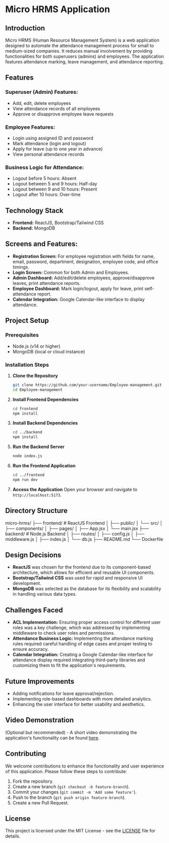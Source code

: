 # Micro HRMS Application

## Introduction

Micro HRMS (Human Resource Management System) is a web application designed to automate the attendance management process for small to medium-sized companies. It reduces manual involvement by providing functionalities for both superusers (admins) and employees. The application features attendance marking, leave management, and attendance reporting.

## Features

### Superuser (Admin) Features:
- Add, edit, delete employees
- View attendance records of all employees
- Approve or disapprove employee leave requests

### Employee Features:
- Login using assigned ID and password
- Mark attendance (login and logout)
- Apply for leave (up to one year in advance)
- View personal attendance records

### Business Logic for Attendance:
- Logout before 5 hours: Absent
- Logout between 5 and 9 hours: Half-day
- Logout between 9 and 10 hours: Present
- Logout after 10 hours: Over-time

## Technology Stack
- **Frontend:** ReactJS, Bootstrap/Tailwind CSS
- **Backend:** MongoDB

## Screens and Features:
- **Registration Screen:** For employee registration with fields for name, email, password, department, designation, employee code, and office timings.
- **Login Screen:** Common for both Admin and Employees.
- **Admin Dashboard:** Add/edit/delete employees, approve/disapprove leaves, print attendance reports.
- **Employee Dashboard:** Mark login/logout, apply for leave, print self-attendance report.
- **Calendar Integration:** Google Calendar-like interface to display attendance.

## Project Setup

### Prerequisites
- Node.js (v14 or higher)
- MongoDB (local or cloud instance)

### Installation Steps

1. **Clone the Repository**
    ```bash
    git clone https://github.com/your-username/Employee-management.git
    cd Employee-management
    ```

2. **Install Frontend Dependencies**
    ```bash
    cd frontend
    npm install
    ```

3. **Install Backend Dependencies**
    ```bash
    cd ../backend
    npm install
    ```

<!-- 4. **Setup Environment Variables**
    Create a `.env` file in the `server` directory with the following content:
    ```env
    PORT=5000
    MONGO_URI=your_mongodb_connection_string
    JWT_SECRET=your_jwt_secret_key
    ``` -->

5. **Run the Backend Server**
    ```bash
    node index.js
    ```

6. **Run the Frontend Application**
    ```bash
    cd ../frontend
    npm run dev
    ```

7. **Access the Application**
    Open your browser and navigate to `http://localhost:5173`.

## Directory Structure
micro-hrms/
├── frontend/ # ReactJS Frontend
│ ├── public/
│ └── src/
│ ├── components/
│ ├── pages/
│ ├── App.jsx
│ └── main.jsx
├── backend/ # Node.js Backend
│ ├── routes/
│ ├── config.js
│ ├── middleware.js
│ ├── index.js
│ └── db.js
├── README.md
└── Dockerfile


## Design Decisions
- **ReactJS** was chosen for the frontend due to its component-based architecture, which allows for efficient and reusable UI components.
- **Bootstrap/Tailwind CSS** was used for rapid and responsive UI development.
- **MongoDB** was selected as the database for its flexibility and scalability in handling various data types.

## Challenges Faced
- **ACL Implementation:** Ensuring proper access control for different user roles was a key challenge, which was addressed by implementing middleware to check user roles and permissions.
- **Attendance Business Logic:** Implementing the attendance marking rules required careful handling of edge cases and proper testing to ensure accuracy.
- **Calendar Integration:** Creating a Google Calendar-like interface for attendance display required integrating third-party libraries and customizing them to fit the application's requirements.

## Future Improvements
- Adding notifications for leave approval/rejection.
- Implementing role-based dashboards with more detailed analytics.
- Enhancing the user interface for better usability and aesthetics.

## Video Demonstration
(Optional but recommended) - A short video demonstrating the application's functionality can be found [here](link_to_video).

## Contributing
We welcome contributions to enhance the functionality and user experience of this application. Please follow these steps to contribute:
1. Fork the repository.
2. Create a new branch (`git checkout -b feature-branch`).
3. Commit your changes (`git commit -m 'Add some feature'`).
4. Push to the branch (`git push origin feature-branch`).
5. Create a new Pull Request.

## License
This project is licensed under the MIT License - see the [LICENSE](LICENSE) file for details.

